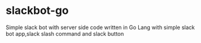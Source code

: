 # slackbot-go
Simple slack bot with server side code written in Go Lang with simple slack bot app,slack slash command and slack button
